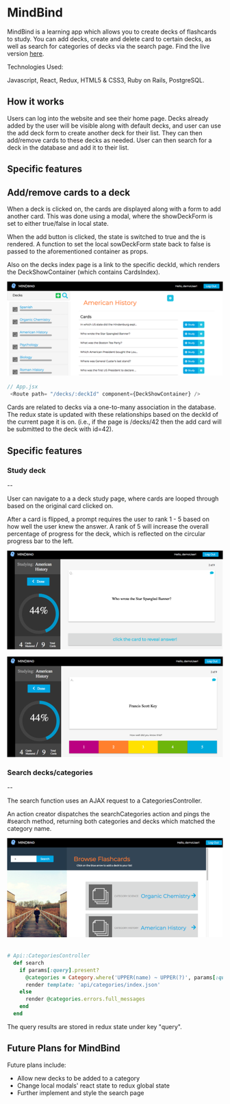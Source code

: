 # MindBind

MindBind is a learning app which allows you to create decks of flashcards to study.  You can add decks, create and delete card to certain decks, as well as search for categories of decks via the search page. Find the live version [here](https://aa-mindbind.herokuapp.com/#/).

Technologies Used:

Javascript, React, Redux, HTML5 & CSS3, Ruby on Rails, PostgreSQL.  

How it works
--

Users can log into the website and see their home page.  Decks already added by the user will be visible along with default decks, and user can use the add deck form to create another deck for their list.  They can then add/remove cards to these decks as needed.  User can then search for a deck in the database and add it to their list.

## Specific features

Add/remove cards to a deck
--

When a deck is clicked on, the cards are displayed along with a form to add another card.  This was done using a modal, where the showDeckForm is set to either true/false in local state.

When the add button is clicked, the state is switched to true and the <AddDeckContainer /> is rendered.  A function to set the local sowDeckForm state back to false is passed to the aforementioned container as props.

Also on the decks index page is a link to the specific deckId, which renders the DeckShowContainer (which contains CardsIndex).

![](https://github.com/cmy235/MindBind/blob/master/app/assets/images/1c.png)


```javascript
// App.jsx
 <Route path= "/decks/:deckId" component={DeckShowContainer} />

```
Cards are related to decks via a one-to-many association in the database.  The redux state is updated with these relationships based on the deckId of the current page it is on. (i.e., if the page is /decks/42 then the add card will be submitted to the deck with id=42).

## Specific features

### Study deck
--

User can navigate to a a deck study page, where cards are looped through based on the original card clicked on.

After a card is flipped, a prompt requires the user to rank 1 - 5 based on how well the user knew the answer.  A rank of 5 will increase the overall percentage of progress for the deck, which is reflected on the circular progress bar to the left.  

![text](https://github.com/cmy235/MindBind/blob/master/app/assets/images/1f.png)

![text](https://github.com/cmy235/MindBind/blob/master/app/assets/images/1b.png)

### Search decks/categories
--

The search function uses an AJAX request to a CategoriesController.

An action creator dispatches the searchCategories action and pings the #search method, returning both categories and decks which matched the category name.

![](https://github.com/cmy235/MindBind/blob/master/app/assets/images/1s.png)


```ruby

# Api::CategoriesController
  def search
    if params[:query].present?
      @categories = Category.where('UPPER(name) ~ UPPER(?)', params[:query].upcase)
      render template: 'api/categories/index.json'
    else
      render @categories.errors.full_messages
    end
  end
```

The query results are stored in redux state under key "query".

## Future Plans for MindBind

Future plans include:
* Allow new decks to be added to a category
* Change local modals' react state to redux global state
* Further implement and style the search page
